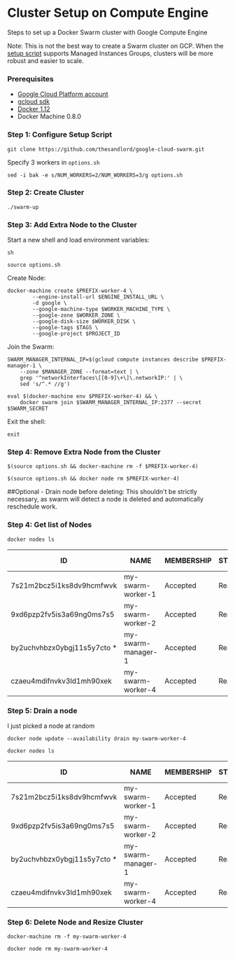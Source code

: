 # Cluster Setup on Compute Engine
Steps to set up a Docker Swarm cluster with Google Compute Engine

Note: This is not the best way to create a Swarm cluster on GCP. When the [setup script](https://github.com/thesandlord/google-cloud-swarm.git) supports Managed Instances Groups, clusters will be more robust and easier to scale.

### Prerequisites
- [Google Cloud Platform account](cloud.google.com/freetrial)
- [gcloud sdk](cloud.google.com/sdk)
- [Docker 1.12](https://www.docker.com/products/overview)
- Docker Machine 0.8.0

### Step 1: Configure Setup Script

`git clone https://github.com/thesandlord/google-cloud-swarm.git`

Specify 3 workers in `options.sh`

`sed -i bak -e s/NUM_WORKERS=2/NUM_WORKERS=3/g options.sh`

### Step 2: Create Cluster

`./swarm-up`

### Step 3: Add Extra Node to the Cluster

Start a new shell and load environment variables:

```
sh

source options.sh
```

Create Node:
```
docker-machine create $PREFIX-worker-4 \
        --engine-install-url $ENGINE_INSTALL_URL \
        -d google \
        --google-machine-type $WORKER_MACHINE_TYPE \
        --google-zone $WORKER_ZONE \
        --google-disk-size $WORKER_DISK \
        --google-tags $TAGS \
        --google-project $PROJECT_ID
```

Join the Swarm:

```
SWARM_MANAGER_INTERNAL_IP=$(gcloud compute instances describe $PREFIX-manager-1 \
    --zone $MANAGER_ZONE --format=text | \
    grep '^networkInterfaces\[[0-9]\+\]\.networkIP:' | \
    sed 's/^.* //g')

eval $(docker-machine env $PREFIX-worker-4) && \
    docker swarm join $SWARM_MANAGER_INTERNAL_IP:2377 --secret $SWARM_SECRET
```
Exit the shell:

`exit`

### Step 4: Remove Extra Node from the Cluster

```
$(source options.sh && docker-machine rm -f $PREFIX-worker-4)

$(source options.sh && docker node rm $PREFIX-worker-4)
```

##Optional - Drain node before deleting:
This shouldn't be strictly necessary, as swarm will detect a node is deleted and automatically reschedule work.

### Step 4: Get list of Nodes

`docker nodes ls`

| ID                          | NAME                | MEMBERSHIP  | STATUS  | AVAILABILITY  | MANAGER STATUS |
| ---                         | ---                 | ---         | ---     | ---           | ---            |
| 7s21m2bcz5i1ks8dv9hcmfwvk   | my-swarm-worker-1   | Accepted    | Ready   | Active        |                |
| 9xd6pzp2fv5is3a69ng0ms7s5   | my-swarm-worker-2   | Accepted    | Ready   | Active        |                |
| by2uchvhbzx0ybgj11s5y7cto * | my-swarm-manager-1  | Accepted    | Ready   | Active        | Leader         |
| czaeu4mdifnvkv3ld1mh90xek   | my-swarm-worker-4   | Accepted    | Ready   | Active        |                |

### Step 5: Drain a node
I just picked a node at random

`docker node update --availability drain my-swarm-worker-4`

`docker nodes ls`

| ID                          | NAME                | MEMBERSHIP  | STATUS  | AVAILABILITY  | MANAGER STATUS |
| ---                         | ---                 | ---         | ---     | ---           | ---            |
| 7s21m2bcz5i1ks8dv9hcmfwvk   | my-swarm-worker-1   | Accepted    | Ready   | Active        |                |
| 9xd6pzp2fv5is3a69ng0ms7s5   | my-swarm-worker-2   | Accepted    | Ready   | Active        |                |
| by2uchvhbzx0ybgj11s5y7cto * | my-swarm-manager-1  | Accepted    | Ready   | Active        | Leader         |
| czaeu4mdifnvkv3ld1mh90xek   | my-swarm-worker-4   | Accepted    | Ready   | Drain         |                |

### Step 6: Delete Node and Resize Cluster

`docker-machine rm -f my-swarm-worker-4`

`docker node rm my-swarm-worker-4`